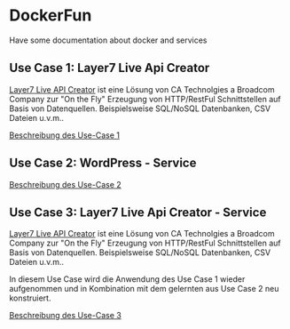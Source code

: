 # DockerFun
Have some documentation about docker and services

## Use Case 1: Layer7 Live Api Creator
[Layer7 Live API Creator](https://www.ca.com/de/products/ca-live-api-creator.html) ist eine Lösung von CA Technolgies a Broadcom Company zur "On the Fly" Erzeugung von HTTP/RestFul Schnittstellen auf Basis von Datenquellen. Beispielsweise SQL/NoSQL Datenbanken, CSV Dateien u.v.m..

[Beschreibung des Use-Case 1](Layer7APICreator)

## Use Case 2: WordPress - Service

[Beschreibung des Use-Case 2](Wordpress)

## Use Case 3: Layer7 Live Api Creator - Service
[Layer7 Live API Creator](https://www.ca.com/de/products/ca-live-api-creator.html) ist eine Lösung von CA Technolgies a Broadcom Company zur "On the Fly" Erzeugung von HTTP/RestFul Schnittstellen auf Basis von Datenquellen. Beispielsweise SQL/NoSQL Datenbanken, CSV Dateien u.v.m..

In diesem Use Case wird die Anwendung des Use Case 1 wieder aufgenommen und in Kombination mit dem gelernten aus Use Case 2 neu konstruiert.

[Beschreibung des Use-Case 3](Layer7APICreator-Compose)
